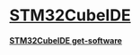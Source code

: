 # [STM32CubeIDE](https://www.st.com/en/development-tools/stm32cubeide.html)

#### [STM32CubeIDE get-software](https://www.st.com/en/development-tools/stm32cubeide.html#st-get-software)

